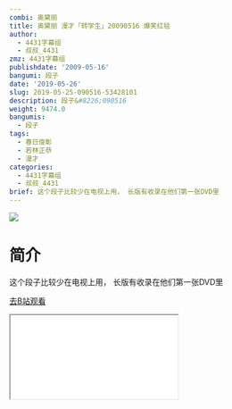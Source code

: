 ```yaml
---
combi: 奥黛丽
title: 奥黛丽 漫才「转学生」20090516 爆笑红毯
author:
  - 4431字幕组
  - 叔叔_4431
zmz: 4431字幕组
publishdate: '2009-05-16'
bangumi: 段子
date: '2019-05-26'
slug: 2019-05-25-090516-53428101
description: 段子&#8226;090516
weight: 9474.0
bangumis:
  - 段子
tags:
  - 春日俊彰
  - 若林正恭
  - 漫才
categories:
  - 4431字幕组
  - 叔叔_4431
brief: 这个段子比较少在电视上用， 长版有收录在他们第一张DVD里
---
```

![](https://raw.githubusercontent.com/tcgriffith/owaraisite/master/static/tmpimg/66b7708e3008d09737baaf3e76ebd4cdc0a30a3a.jpg.480.jpg)
# 简介  
这个段子比较少在电视上用，
长版有收录在他们第一张DVD里  

[去B站观看](https://www.bilibili.com/video/av53428101/)
<div class ="resp-container"><iframe class="testiframe" src="//player.bilibili.com/player.html?aid=53428101"", scrolling="no", allowfullscreen="true" > </iframe></div> 
